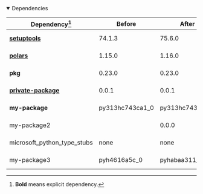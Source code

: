 <details open>
<summary>Dependencies</summary>

|Dependency[^1]|Before|After|Environments|
|-|-|-|-|
|[**setuptools**](https://pypi.org/project/setuptools)|74.1.3|75.6.0|*all envs* on osx-arm64|
|[**polars**](https://prefix.dev/channels/conda-forge/packages/polars)|1.15.0|1.16.0|*all envs* on osx-arm64|
|**pkg**|0.23.0|0.23.0|*all envs* on linux-64|
|[**private-package**](https://prefix.dev/channels/setup-pixi-test/packages/private-package)|0.0.1|0.0.1|*all envs* on osx-arm64|
|**my-package**|py313hc743ca1_0|py313hc743ca1_1|*all envs* on osx-arm64|
|my-package2||0.0.0|*all envs* on osx-arm64|
|microsoft_python_type_stubs|none|none|*all envs* on linux-64|
|my-package3|pyh4616a5c_0|pyhabaa311_0|*all envs* on osx-arm64|

</details>

[^1]: **Bold** means explicit dependency.
[^2]: Dependency got downgraded.
